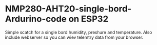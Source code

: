 # NMP280-AHT20-single-bord-Ardurino-code on ESP32
Simple scatch for a single bord humidity, preshure and temperature.
Also include webserver so you can wiev telemtry data from your browser.
